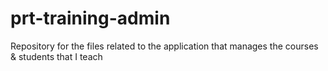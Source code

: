 # prt-training-admin
Repository for the files related to the application that manages the courses &amp; students that I teach
